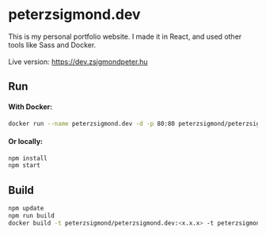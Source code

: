 # peterzsigmond.dev

This is my personal portfolio website. I made it in React, and used other tools like Sass and Docker.<br><br>
Live version: https://dev.zsigmondpeter.hu

## Run
#### With Docker:
```bash
docker run --name peterzsigmond.dev -d -p 80:80 peterzsigmond/peterzsigmond.dev
```

#### Or locally:
```bash
npm install
npm start
```

## Build
```bash
npm update
npm run build
docker build -t peterzsigmond/peterzsigmond.dev:<x.x.x> -t peterzsigmond/peterzsigmond.dev:latest .
```
